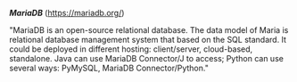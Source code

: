 ***MariaDB*** (https://mariadb.org/)

"MariaDB is an open-source relational database. The data model of Maria is relational database management system
that based on the SQL standard. It could be deployed in different hosting: client/server, cloud-based, standalone.
Java can use MariaDB Connector/J to access; Python can use several ways: PyMySQL, MariaDB Connector/Python."
